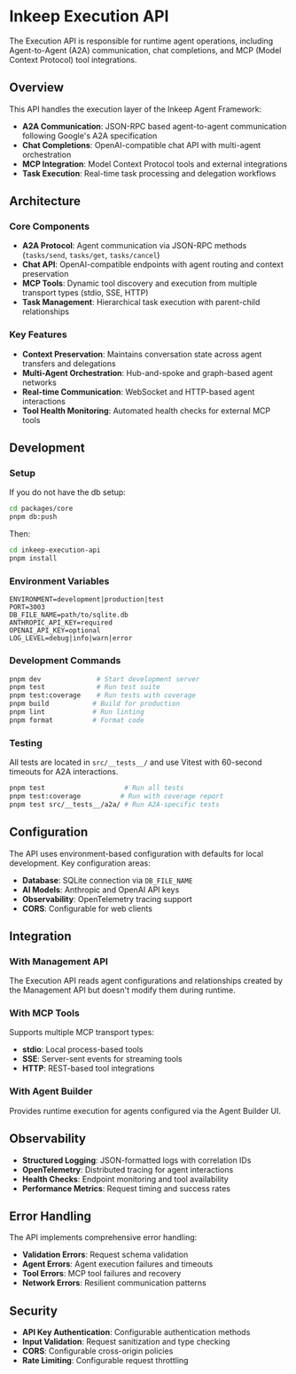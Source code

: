 # Inkeep Execution API

The Execution API is responsible for runtime agent operations, including Agent-to-Agent (A2A) communication, chat completions, and MCP (Model Context Protocol) tool integrations.

## Overview

This API handles the execution layer of the Inkeep Agent Framework:
- **A2A Communication**: JSON-RPC based agent-to-agent communication following Google's A2A specification
- **Chat Completions**: OpenAI-compatible chat API with multi-agent orchestration
- **MCP Integration**: Model Context Protocol tools and external integrations
- **Task Execution**: Real-time task processing and delegation workflows

## Architecture

### Core Components

- **A2A Protocol**: Agent communication via JSON-RPC methods (`tasks/send`, `tasks/get`, `tasks/cancel`)
- **Chat API**: OpenAI-compatible endpoints with agent routing and context preservation
- **MCP Tools**: Dynamic tool discovery and execution from multiple transport types (stdio, SSE, HTTP)
- **Task Management**: Hierarchical task execution with parent-child relationships

### Key Features

- **Context Preservation**: Maintains conversation state across agent transfers and delegations
- **Multi-Agent Orchestration**: Hub-and-spoke and graph-based agent networks
- **Real-time Communication**: WebSocket and HTTP-based agent interactions
- **Tool Health Monitoring**: Automated health checks for external MCP tools

## Development

### Setup
If you do not have the db setup:
```bash 
cd packages/core
pnpm db:push
```

Then:
```bash
cd inkeep-execution-api
pnpm install
```


### Environment Variables
```env
ENVIRONMENT=development|production|test
PORT=3003
DB_FILE_NAME=path/to/sqlite.db
ANTHROPIC_API_KEY=required
OPENAI_API_KEY=optional
LOG_LEVEL=debug|info|warn|error
```

### Development Commands
```bash
pnpm dev              # Start development server
pnpm test             # Run test suite
pnpm test:coverage    # Run tests with coverage
pnpm build           # Build for production
pnpm lint            # Run linting
pnpm format          # Format code
```

### Testing
All tests are located in `src/__tests__/` and use Vitest with 60-second timeouts for A2A interactions.

```bash
pnpm test                    # Run all tests
pnpm test:coverage          # Run with coverage report
pnpm test src/__tests__/a2a/ # Run A2A-specific tests
```

## Configuration

The API uses environment-based configuration with defaults for local development. Key configuration areas:

- **Database**: SQLite connection via `DB_FILE_NAME`
- **AI Models**: Anthropic and OpenAI API keys
- **Observability**: OpenTelemetry tracing support
- **CORS**: Configurable for web clients

## Integration

### With Management API
The Execution API reads agent configurations and relationships created by the Management API but doesn't modify them during runtime.

### With MCP Tools
Supports multiple MCP transport types:
- **stdio**: Local process-based tools  
- **SSE**: Server-sent events for streaming tools
- **HTTP**: REST-based tool integrations

### With Agent Builder
Provides runtime execution for agents configured via the Agent Builder UI.

## Observability

- **Structured Logging**: JSON-formatted logs with correlation IDs
- **OpenTelemetry**: Distributed tracing for agent interactions
- **Health Checks**: Endpoint monitoring and tool availability
- **Performance Metrics**: Request timing and success rates

## Error Handling

The API implements comprehensive error handling:
- **Validation Errors**: Request schema validation
- **Agent Errors**: Agent execution failures and timeouts
- **Tool Errors**: MCP tool failures and recovery
- **Network Errors**: Resilient communication patterns

## Security

- **API Key Authentication**: Configurable authentication methods
- **Input Validation**: Request sanitization and type checking  
- **CORS**: Configurable cross-origin policies
- **Rate Limiting**: Configurable request throttling